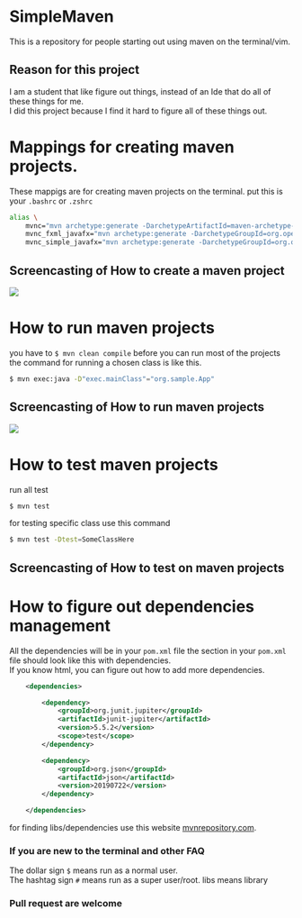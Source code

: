 # SimpleMaven
This is a repository for people starting out using maven on the terminal/vim.

## Reason for this project
I am a student that like figure out things, instead of an Ide that do all of these things for me.  
I did this project because I find it hard to figure all of these things out.


# Mappings for creating maven projects.

These mappigs are for creating maven projects on the terminal.
put this is your `.bashrc` or `.zshrc`
```bash
alias \
	mvnc="mvn archetype:generate -DarchetypeArtifactId=maven-archetype-quickstart" \
	mvnc_fxml_javafx="mvn archetype:generate -DarchetypeGroupId=org.openjfx -DarchetypeArtifactId=javafx-archetype-fxml" \
	mvnc_simple_javafx="mvn archetype:generate -DarchetypeGroupId=org.openjfx -DarchetypeArtifactId=javafx-archetype-simple" 
```

## Screencasting of How to create a maven project
![](video_create_javafx_project.gif)

# How to run maven projects
you have to `$ mvn clean compile` before you can run most of the projects
the command for running a chosen class is like this.
```bash
$ mvn exec:java -D"exec.mainClass"="org.sample.App"
```

## Screencasting of How to run maven projects   
![](video_run_simple_maven.gif)

# How to test maven projects
run all test
```bash
$ mvn test
```
for testing specific class use this command 
```bash
$ mvn test -Dtest=SomeClassHere
```
## Screencasting of How to test on maven projects


# How to figure out dependencies management
All the dependencies will be in your `pom.xml` file
the section in your `pom.xml` file should look like this with dependencies.  
If you know html, you can figure out how to add more dependencies.
```xml
    <dependencies>

        <dependency>
            <groupId>org.junit.jupiter</groupId>
            <artifactId>junit-jupiter</artifactId>
            <version>5.5.2</version>
            <scope>test</scope>
        </dependency>

        <dependency>
            <groupId>org.json</groupId>
            <artifactId>json</artifactId>
            <version>20190722</version>
        </dependency>

    </dependencies>
```

for finding libs/dependencies use this website [mvnrepository.com](https://mvnrepository.com/).  


### If you are new to the terminal and other FAQ
The dollar sign `$` means run as a normal user.  
The hashtag sign `#` means run as a super user/root.
libs means library

### Pull request are welcome
